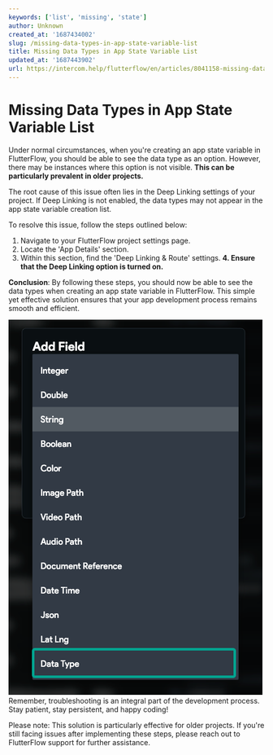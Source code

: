 ```yaml
---
keywords: ['list', 'missing', 'state']
author: Unknown
created_at: '1687434002'
slug: /missing-data-types-in-app-state-variable-list
title: Missing Data Types in App State Variable List
updated_at: '1687443902'
url: https://intercom.help/flutterflow/en/articles/8041158-missing-data-types-in-app-state-variable-list
---
```

# Missing Data Types in App State Variable List

Under normal circumstances, when you're creating an app state variable in FlutterFlow, you should be able to see the data type as an option. However, there may be instances where this option is not visible. **This can be particularly prevalent in older projects.**

The root cause of this issue often lies in the Deep Linking settings of your project. If Deep Linking is not enabled, the data types may not appear in the app state variable creation list.

To resolve this issue, follow the steps outlined below:

1. Navigate to your FlutterFlow project settings page.
2. Locate the 'App Details' section.
3. Within this section, find the 'Deep Linking &amp; Route' settings.
**4. Ensure that the Deep Linking option is turned on.**

**Conclusion**:
By following these steps, you should now be able to see the data types when creating an app state variable in FlutterFlow. This simple yet effective solution ensures that your app development process remains smooth and efficient.

![](../assets/20250430121217509964.png)
Remember, troubleshooting is an integral part of the development process. Stay patient, stay persistent, and happy coding!

Please note: This solution is particularly effective for older projects. If you're still facing issues after implementing these steps, please reach out to FlutterFlow support for further assistance.

